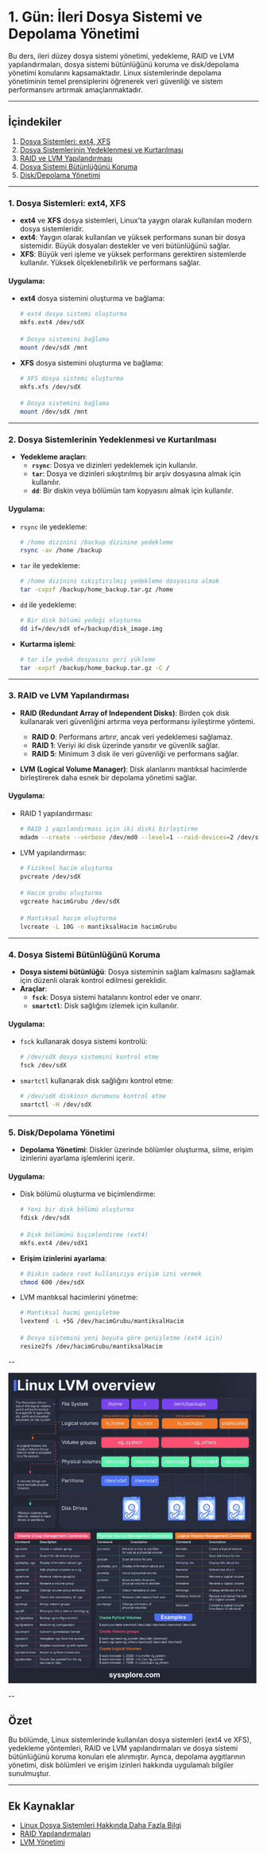 # 1. Gün: İleri Dosya Sistemi ve Depolama Yönetimi

Bu ders, ileri düzey dosya sistemi yönetimi, yedekleme, RAID ve LVM yapılandırmaları, dosya sistemi bütünlüğünü koruma ve disk/depolama yönetimi konularını kapsamaktadır. Linux sistemlerinde depolama yönetiminin temel prensiplerini öğrenerek veri güvenliği ve sistem performansını artırmak amaçlanmaktadır.

---

## İçindekiler
1. [Dosya Sistemleri: ext4, XFS](#dosya-sistemleri-ext4-xfs)
2. [Dosya Sistemlerinin Yedeklenmesi ve Kurtarılması](#dosya-sistemlerinin-yedeklenmesi-ve-kurtarılması)
3. [RAID ve LVM Yapılandırması](#raid-ve-lvm-yapılandırması)
4. [Dosya Sistemi Bütünlüğünü Koruma](#dosya-sistemi-bütünlüğünü-koruma)
5. [Disk/Depolama Yönetimi](#diskdepolama-yönetimi)

---

### 1. Dosya Sistemleri: ext4, XFS

- **ext4** ve **XFS** dosya sistemleri, Linux'ta yaygın olarak kullanılan modern dosya sistemleridir. 
- **ext4**: Yaygın olarak kullanılan ve yüksek performans sunan bir dosya sistemidir. Büyük dosyaları destekler ve veri bütünlüğünü sağlar.
- **XFS**: Büyük veri işleme ve yüksek performans gerektiren sistemlerde kullanılır. Yüksek ölçeklenebilirlik ve performans sağlar.

#### Uygulama:
- **ext4** dosya sistemini oluşturma ve bağlama:
  ```bash
  # ext4 dosya sistemi oluşturma
  mkfs.ext4 /dev/sdX
  
  # Dosya sistemini bağlama
  mount /dev/sdX /mnt
  ```
- **XFS** dosya sistemini oluşturma ve bağlama:
  ```bash
  # XFS dosya sistemi oluşturma
  mkfs.xfs /dev/sdX
  
  # Dosya sistemini bağlama
  mount /dev/sdX /mnt
  ```

---

### 2. Dosya Sistemlerinin Yedeklenmesi ve Kurtarılması

- **Yedekleme araçları**:
  - **`rsync`**: Dosya ve dizinleri yedeklemek için kullanılır.
  - **`tar`**: Dosya ve dizinleri sıkıştırılmış bir arşiv dosyasına almak için kullanılır.
  - **`dd`**: Bir diskin veya bölümün tam kopyasını almak için kullanılır.

#### Uygulama:
- `rsync` ile yedekleme:
  ```bash
  # /home dizinini /backup dizinine yedekleme
  rsync -av /home /backup
  ```

- `tar` ile yedekleme:
  ```bash
  # /home dizinini sıkıştırılmış yedekleme dosyasına almak
  tar -cvpzf /backup/home_backup.tar.gz /home
  ```

- `dd` ile yedekleme:
  ```bash
  # Bir disk bölümü yedeği oluşturma
  dd if=/dev/sdX of=/backup/disk_image.img
  ```

- **Kurtarma işlemi**:
  ```bash
  # tar ile yedek dosyasını geri yükleme
  tar -xvpzf /backup/home_backup.tar.gz -C /
  ```

---

### 3. RAID ve LVM Yapılandırması

- **RAID (Redundant Array of Independent Disks)**: Birden çok disk kullanarak veri güvenliğini artırma veya performansı iyileştirme yöntemi.
  - **RAID 0**: Performans artırır, ancak veri yedeklemesi sağlamaz.
  - **RAID 1**: Veriyi iki disk üzerinde yansıtır ve güvenlik sağlar.
  - **RAID 5**: Minimum 3 disk ile veri güvenliği ve performans sağlar.
  
- **LVM (Logical Volume Manager)**: Disk alanlarını mantıksal hacimlerde birleştirerek daha esnek bir depolama yönetimi sağlar.

#### Uygulama:
- RAID 1 yapılandırması:
  ```bash
  # RAID 1 yapılandırması için iki diski birleştirme
  mdadm --create --verbose /dev/md0 --level=1 --raid-devices=2 /dev/sdX /dev/sdY
  ```

- LVM yapılandırması:
  ```bash
  # Fiziksel hacim oluşturma
  pvcreate /dev/sdX
  
  # Hacim grubu oluşturma
  vgcreate hacimGrubu /dev/sdX
  
  # Mantıksal hacim oluşturma
  lvcreate -L 10G -n mantiksalHacim hacimGrubu
  ```

---

### 4. Dosya Sistemi Bütünlüğünü Koruma

- **Dosya sistemi bütünlüğü**: Dosya sisteminin sağlam kalmasını sağlamak için düzenli olarak kontrol edilmesi gereklidir.
- **Araçlar**:
  - **`fsck`**: Dosya sistemi hatalarını kontrol eder ve onarır.
  - **`smartctl`**: Disk sağlığını izlemek için kullanılır.

#### Uygulama:
- `fsck` kullanarak dosya sistemi kontrolü:
  ```bash
  # /dev/sdX dosya sistemini kontrol etme
  fsck /dev/sdX
  ```

- `smartctl` kullanarak disk sağlığını kontrol etme:
  ```bash
  # /dev/sdX diskinin durumunu kontrol etme
  smartctl -H /dev/sdX
  ```

---

### 5. Disk/Depolama Yönetimi

- **Depolama Yönetimi**: Diskler üzerinde bölümler oluşturma, silme, erişim izinlerini ayarlama işlemlerini içerir.

#### Uygulama:
- Disk bölümü oluşturma ve biçimlendirme:
  ```bash
  # Yeni bir disk bölümü oluşturma
  fdisk /dev/sdX
  
  # Disk bölümünü biçimlendirme (ext4)
  mkfs.ext4 /dev/sdX1
  ```

- **Erişim izinlerini ayarlama**:
  ```bash
  # Diskin sadece root kullanıcıya erişim izni vermek
  chmod 600 /dev/sdX
  ```

- LVM mantıksal hacimlerini yönetme:
  ```bash
  # Mantıksal hacmi genişletme
  lvextend -L +5G /dev/hacimGrubu/mantiksalHacim
  
  # Dosya sistemini yeni boyuta göre genişletme (ext4 için)
  resize2fs /dev/hacimGrubu/mantiksalHacim
  ```

--

 ![LVM](00-Projeler/Assets/lvm.jpeg)
 
--

## Özet

Bu bölümde, Linux sistemlerinde kullanılan dosya sistemleri (ext4 ve XFS), yedekleme yöntemleri, RAID ve LVM yapılandırmaları ve dosya sistemi bütünlüğünü koruma konuları ele alınmıştır. Ayrıca, depolama aygıtlarının yönetimi, disk bölümleri ve erişim izinleri hakkında uygulamalı bilgiler sunulmuştur.

---

## Ek Kaynaklar
- [Linux Dosya Sistemleri Hakkında Daha Fazla Bilgi](https://wiki.archlinux.org/title/File_systems)
- [RAID Yapılandırmaları](https://en.wikipedia.org/wiki/RAID)
- [LVM Yönetimi](https://wiki.ubuntu.com/Lvm)

